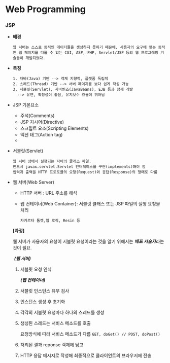 # Web Programming

### JSP

- **배경**

  ```
  웹 서버는 스스로 동적인 데이터들을 생성하지 못하기 때문에, 사용자의 요구에 맞는 동적인 웹 페이지를 다룰 수 있는 CGI, ASP, PHP, Servlet/JSP 등의 웹 프로그래밍 기술들이 개발되었다.
  ```

- **특징**

  ```
  1. 자바(Java) 기반 --> 객체 지향적, 플랫폼 독립적
  2. 스레드(Thread) 기반 --> 서버 페이지를 보다 쉽게 작성 가능
  3. 서블릿(Servlet), 자바빈즈(JavaBeans), EJB 등과 함께 개발
  	--> 유연, 확장성이 좋음, 유지보수 효율이 뛰어남
  ```

- JSP 기본요소

  - 주석(Comments)
  - JSP 지시어(Directive)
  - 스크립트 요소(Scripting Elements)
  - 액션 태그(Action tag)
  - 

- 서블릿(Servlet)

  ```
  웹 서버 상에서 실행되는 자바의 클래스 파일.
  반드시 javax.servlet.Servlet 인터페이스를 구현(implements)해야 함
  입력과 출력을 HTTP 프로토콜의 요청(Request)와 응답(Response)의 형태로 다룸
  ```

- 웹 서버(Web Server)

  - HTTP 서버 : URL 주소를 해석

  - 웹 컨테이너(Web Container): 서블릿 클래스 또는 JSP 파일의 실행 요청을 처리

    `자카르타 톰캣,웹 로직, Resin 등 `

  **[과정]**

  웹 서버가 사용자의 요청이 서블릿 요청이라는 것을 알기 위해서는 ***배포 서술자***라는 것이 필요.

  ​		***(웹 서버)***

  1. 서블릿 요청 인식

     ***(웹 컨테이너)***

  2. 서블릿 인스턴스 유무 검사 

  3. 인스턴스 생성 후 초기화

  4. 각각의 서블릿 요청마다 하나의 스레드를 생성 

  5. 생성된 스레드는 서비스 메소드를 호출

     요청방식에 따라 서비스 메소드가 다름 `GET, doGet() // POST, doPost()`

  6. 처리된 결과 reponse 객체에 담고

  7. HTTP 응답 메시지로 작성해 최종적으로 클라이언트의 브라우저에 전송


